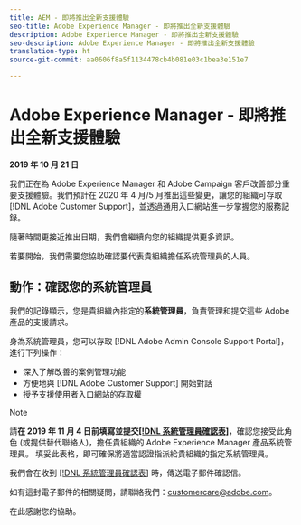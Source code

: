 ```yaml
---
title: AEM - 即將推出全新支援體驗
seo-title: Adobe Experience Manager - 即將推出全新支援體驗
description: Adobe Experience Manager - 即將推出全新支援體驗
seo-description: Adobe Experience Manager - 即將推出全新支援體驗
translation-type: ht
source-git-commit: aa0606f8a5f1134478cb4b081e03c1bea3e151e7

---
```



# Adobe Experience Manager - 即將推出全新支援體驗

**2019 年 10 月 21 日**

我們正在為 Adobe Experience Manager 和 Adobe Campaign 客戶改善部分重要支援體驗。我們預計在 2020 年 4 月/5 月推出這些變更，讓您的組織可存取 [!DNL Adobe Customer Support]，並透過通用入口網站進一步掌握您的服務記錄。

隨著時間更接近推出日期，我們會繼續向您的組織提供更多資訊。

若要開始，我們需要您協助確認要代表貴組織擔任系統管理員的人員。

## 動作：確認您的系統管理員

我們的記錄顯示，您是貴組織內指定的&#x200B;**系統管理員**，負責管理和提交這些 Adobe 產品的支援請求。

身為系統管理員，您可以存取 [!DNL Adobe Admin Console Support Portal]，進行下列操作：

* 深入了解改善的案例管理功能
* 方便地與 [!DNL Adobe Customer Support] 開始對話
* 授予支援使用者入口網站的存取權

>[!NOTE]
>請&#x200B;**在 2019 年 11 月 4 日前填寫並提交[[!DNL 系統管理員確認表]](https://adobe.allegiancetech.com/cgi-bin/qwebcorporate.dll?idx=SSSVH6)**，確認您接受此角色 (或提供替代聯絡人)，擔任貴組織的 Adobe Experience Manager 產品系統管理員。
>填妥此表格，即可確保將適當認證指派給貴組織的指定系統管理員。

我們會在收到 [[!DNL 系統管理員確認表]](https://adobe.allegiancetech.com/cgi-bin/qwebcorporate.dll?idx=SSSVH6) 時，傳送電子郵件確認信。

如有這封電子郵件的相關疑問，請聯絡我們：customercare@adobe.com。

在此感謝您的協助。
